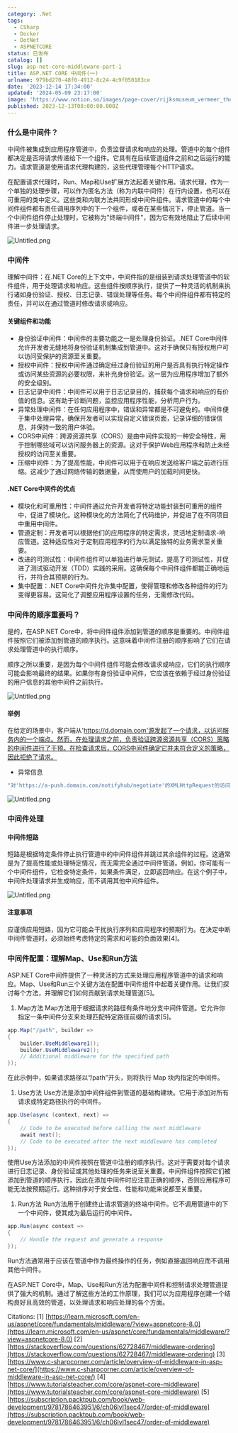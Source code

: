 ```yaml
---
category: .Net
tags:
  - CSharp
  - Docker
  - DotNet
  - ASPNETCORE
status: 已发布
catalog: []
slug: asp-net-core-middleware-part-1
title: ASP.NET CORE 中间件(一)
urlname: 979bd270-48f0-4912-8c24-4c9f050183ce
date: '2023-12-14 17:34:00'
updated: '2024-05-09 23:17:00'
image: 'https://www.notion.so/images/page-cover/rijksmuseum_vermeer_the_milkmaid.jpg'
published: 2023-12-13T08:00:00.000Z
---
```


### 什么是中间件？


中间件被集成到应用程序管道中，负责监督请求和响应的处理。管道中的每个组件都决定是否将请求传递给下一个组件。它具有在后续管道组件之前和之后运行的能力。请求管道是使用请求代理构建的，这些代理管理每个HTTP请求。


在配置请求代理时，Run、Map和Use扩展方法起着关键作用。请求代理，作为一个单独的处理步骤，可以作为匿名方法（称为内联中间件）在行内设置，也可以在可重用的类中定义。这些类和内联方法共同形成中间件组件。请求管道中的每个中间件组件都有责任调用序列中的下一个组件，或者在某些情况下，停止管道。当一个中间件组件停止处理时，它被称为"终端中间件"，因为它有效地阻止了后续中间件进一步处理请求。


![Untitled.png](https://prod-files-secure.s3.us-west-2.amazonaws.com/5d24fe63-e567-4804-86f9-9fdc62e13082/da807807-d02d-4fa1-86b6-db45e4678714/Untitled.png?X-Amz-Algorithm=AWS4-HMAC-SHA256&X-Amz-Content-Sha256=UNSIGNED-PAYLOAD&X-Amz-Credential=ASIAZI2LB466RAPJW24M%2F20250328%2Fus-west-2%2Fs3%2Faws4_request&X-Amz-Date=20250328T054019Z&X-Amz-Expires=3600&X-Amz-Security-Token=IQoJb3JpZ2luX2VjEO7%2F%2F%2F%2F%2F%2F%2F%2F%2F%2FwEaCXVzLXdlc3QtMiJHMEUCIQDy5R7jo6%2Fpz5L7nM1PB23NuACcr8%2FQa52r5LLBw9RE9gIgeXqHiHgy6B2B%2BH7xPOQRXjRflQwroOKBfRvJ6iwiYz0q%2FwMIVxAAGgw2Mzc0MjMxODM4MDUiDDNUJg8O%2BHPli0pdbSrcA6%2FYHcaAhT83kGq4N1S9pCy8LsXmMEcN7ir4iQF0NzY%2FB54vIMYOlQOKfj6ly%2F2fynjMPZkB8lKgoc%2Bb%2FSGQQg7q98vun%2Be6DpFtw883WdaacWF8YLUixg1YikTxdU4FBmxQ%2FOjA1VQxwTx9bqBrCBCi16HuB5ke7dKsLgGg4%2BHfcUsbb%2F%2FQOa7%2F9kUQ%2BdjZfRd9KcVtvvVMO3Ak%2BMYnb6QbxBacnNIC1SWVz%2Bs8C3cN%2BmRYxaUV95gYQDeXi%2BD89%2FDxp0XnW2lgRpDk5u%2B9I8ITv1yAkfYf4GIS3ITH9knKsim7BX9FeEaCqA5rPgH9ueXWggw5m5lieA7fgd%2FmwXgEYGw%2B0pK1YyRDfDB6VVg4JNSh6Iu5zSqfibUh2fYE8ok30dzbez2i1Wx%2BLnOsVJWRbxW19nLSocbWOpm89O%2Bb7kX7Uc%2FLAcvW8zPSwYtYNct0fn0zNISDcu%2BylS9G6uu7jSdIhD6zjSq577BCzoHyFR%2BW5QjM1c9AR0wmWDQFzsf%2B9a0YbqIkq5m37dbxph7M9bFp6eWmO2vhe1skikeOpTTBaHwiZwxPGeP9t4gQAZOTJEQLKj%2FN%2Bah5AcGD%2BUGcecNrdkDGiJr03L4GCSDA6jKA511AMSmS6O4KMMLnmL8GOqUBSHO4Pqtu8Ng83Pm68HEvPJ%2FGk3cofpMWASA7cCKJOuRkqz3rWttaRUt1tD13K02PoUSvtlqZJJVtWzQamETXgPRx47t89g52Drzr8SNhs5%2FrFK%2Br6LidR2s6%2Ft%2BZHPbQDLOJS0iXcCU1tkwOBbInikuiVpjEWHHpPh3yFJeMVS%2FDq1bIR4Z8eWTjlkXs2Q2FsqOBngJtrwnxtkNSDNGBJJRSbi%2Bw&X-Amz-Signature=0b832825927446407f127480378c1abe8c24adb9b179ae558ef3bc09ad827b4a&X-Amz-SignedHeaders=host&x-id=GetObject)


### 中间件


理解中间件：在.NET Core的上下文中，中间件指的是组装到请求处理管道中的软件组件，用于处理请求和响应。这些组件按顺序执行，提供了一种灵活的机制来执行诸如身份验证、授权、日志记录、错误处理等任务。每个中间件组件都有特定的责任，并可以在通过管道时修改请求或响应。


#### 关键组件和功能

- 身份验证中间件：中间件的主要功能之一是处理身份验证。.NET Core中间件允许开发者无缝地将身份验证机制集成到管道中。这对于确保只有授权用户可以访问受保护的资源至关重要。
- 授权中间件：授权中间件通过确定经过身份验证的用户是否具有执行特定操作或访问某些资源的必要权限，来补充身份验证。这一层为应用程序增加了额外的安全级别。
- 日志记录中间件：中间件可以用于日志记录目的，捕获每个请求和响应的有价值的信息。这有助于诊断问题，监控应用程序性能，分析用户行为。
- 异常处理中间件：在任何应用程序中，错误和异常都是不可避免的。中间件便于集中处理异常，确保开发者可以实现自定义错误页面，记录详细的错误信息，并保持一致的用户体验。
- CORS中间件：跨源资源共享（CORS）是由中间件实现的一种安全特性，用于控制哪些域可以访问服务器上的资源。这对于保护Web应用程序和防止未经授权的访问至关重要。
- 压缩中间件：为了提高性能，中间件可以用于在响应发送给客户端之前进行压缩。这减少了通过网络传输的数据量，从而使用户的加载时间更快。

#### .NET Core中间件的优点

- 模块化和可重用性：中间件通过允许开发者将特定功能封装到可重用的组件中，促进了模块化。这种模块化的方法简化了代码维护，并促进了在不同项目中重用中间件。
- 管道定制：开发者可以根据他们的应用程序的特定需求，灵活地定制请求-响应管道。这种适应性对于定制应用程序的行为以满足独特的业务需求至关重要。
- 改进的可测试性：中间件组件可以单独进行单元测试，提高了可测试性，并促进了测试驱动开发（TDD）实践的采用。这确保每个中间件组件都能正确地运行，并符合其预期的行为。
- 集中配置：.NET Core中间件允许集中配置，使得管理和修改各种组件的行为变得更容易。这简化了调整应用程序设置的任务，无需修改代码。

### 中间件的顺序重要吗？


是的，在ASP.NET Core中，将中间件组件添加到管道的顺序是重要的。中间件组件按照它们被添加到管道的顺序执行。这意味着中间件注册的顺序影响了它们在请求处理管道中的执行顺序。


顺序之所以重要，是因为每个中间件组件可能会修改请求或响应，它们的执行顺序可能会影响最终的结果。如果你有身份验证中间件，它应该在依赖于经过身份验证的用户信息的其他中间件之前执行。


![Untitled.png](https://prod-files-secure.s3.us-west-2.amazonaws.com/5d24fe63-e567-4804-86f9-9fdc62e13082/24f795a2-1c5a-4a6b-a0d8-2afb160076f1/Untitled.png?X-Amz-Algorithm=AWS4-HMAC-SHA256&X-Amz-Content-Sha256=UNSIGNED-PAYLOAD&X-Amz-Credential=ASIAZI2LB466RAPJW24M%2F20250328%2Fus-west-2%2Fs3%2Faws4_request&X-Amz-Date=20250328T054019Z&X-Amz-Expires=3600&X-Amz-Security-Token=IQoJb3JpZ2luX2VjEO7%2F%2F%2F%2F%2F%2F%2F%2F%2F%2FwEaCXVzLXdlc3QtMiJHMEUCIQDy5R7jo6%2Fpz5L7nM1PB23NuACcr8%2FQa52r5LLBw9RE9gIgeXqHiHgy6B2B%2BH7xPOQRXjRflQwroOKBfRvJ6iwiYz0q%2FwMIVxAAGgw2Mzc0MjMxODM4MDUiDDNUJg8O%2BHPli0pdbSrcA6%2FYHcaAhT83kGq4N1S9pCy8LsXmMEcN7ir4iQF0NzY%2FB54vIMYOlQOKfj6ly%2F2fynjMPZkB8lKgoc%2Bb%2FSGQQg7q98vun%2Be6DpFtw883WdaacWF8YLUixg1YikTxdU4FBmxQ%2FOjA1VQxwTx9bqBrCBCi16HuB5ke7dKsLgGg4%2BHfcUsbb%2F%2FQOa7%2F9kUQ%2BdjZfRd9KcVtvvVMO3Ak%2BMYnb6QbxBacnNIC1SWVz%2Bs8C3cN%2BmRYxaUV95gYQDeXi%2BD89%2FDxp0XnW2lgRpDk5u%2B9I8ITv1yAkfYf4GIS3ITH9knKsim7BX9FeEaCqA5rPgH9ueXWggw5m5lieA7fgd%2FmwXgEYGw%2B0pK1YyRDfDB6VVg4JNSh6Iu5zSqfibUh2fYE8ok30dzbez2i1Wx%2BLnOsVJWRbxW19nLSocbWOpm89O%2Bb7kX7Uc%2FLAcvW8zPSwYtYNct0fn0zNISDcu%2BylS9G6uu7jSdIhD6zjSq577BCzoHyFR%2BW5QjM1c9AR0wmWDQFzsf%2B9a0YbqIkq5m37dbxph7M9bFp6eWmO2vhe1skikeOpTTBaHwiZwxPGeP9t4gQAZOTJEQLKj%2FN%2Bah5AcGD%2BUGcecNrdkDGiJr03L4GCSDA6jKA511AMSmS6O4KMMLnmL8GOqUBSHO4Pqtu8Ng83Pm68HEvPJ%2FGk3cofpMWASA7cCKJOuRkqz3rWttaRUt1tD13K02PoUSvtlqZJJVtWzQamETXgPRx47t89g52Drzr8SNhs5%2FrFK%2Br6LidR2s6%2Ft%2BZHPbQDLOJS0iXcCU1tkwOBbInikuiVpjEWHHpPh3yFJeMVS%2FDq1bIR4Z8eWTjlkXs2Q2FsqOBngJtrwnxtkNSDNGBJJRSbi%2Bw&X-Amz-Signature=65a9bdf28bc7278683b88bc1ffaef2c74eb1ebfb81bfd32de9671698e0c437df&X-Amz-SignedHeaders=host&x-id=GetObject)


#### 举例


在给定的场景中，客户端从'https://d.domain.com'源发起了一个请求，以访问服务内的一个端点。然而，在处理请求之前，负责验证跨源资源共享（CORS）策略的中间件进行了干预。在检查请求后，CORS中间件确定它并未符合定义的策略，因此拒绝了请求。

- 异常信息

```c#
"对'https://a-push.domain.com/notifyhub/negotiate'的XMLHttpRequest的访问，源自'https://d.domain.com'，已被CORS策略阻止：预检请求的响应未通过访问控制检查：请求的资源上没有'Access-Control-Allow-Origin'头。"[1][2][3]
```


![Untitled.png](https://prod-files-secure.s3.us-west-2.amazonaws.com/5d24fe63-e567-4804-86f9-9fdc62e13082/371d9517-dafe-4432-94b7-2d14d1593167/Untitled.png?X-Amz-Algorithm=AWS4-HMAC-SHA256&X-Amz-Content-Sha256=UNSIGNED-PAYLOAD&X-Amz-Credential=ASIAZI2LB466RAPJW24M%2F20250328%2Fus-west-2%2Fs3%2Faws4_request&X-Amz-Date=20250328T054019Z&X-Amz-Expires=3600&X-Amz-Security-Token=IQoJb3JpZ2luX2VjEO7%2F%2F%2F%2F%2F%2F%2F%2F%2F%2FwEaCXVzLXdlc3QtMiJHMEUCIQDy5R7jo6%2Fpz5L7nM1PB23NuACcr8%2FQa52r5LLBw9RE9gIgeXqHiHgy6B2B%2BH7xPOQRXjRflQwroOKBfRvJ6iwiYz0q%2FwMIVxAAGgw2Mzc0MjMxODM4MDUiDDNUJg8O%2BHPli0pdbSrcA6%2FYHcaAhT83kGq4N1S9pCy8LsXmMEcN7ir4iQF0NzY%2FB54vIMYOlQOKfj6ly%2F2fynjMPZkB8lKgoc%2Bb%2FSGQQg7q98vun%2Be6DpFtw883WdaacWF8YLUixg1YikTxdU4FBmxQ%2FOjA1VQxwTx9bqBrCBCi16HuB5ke7dKsLgGg4%2BHfcUsbb%2F%2FQOa7%2F9kUQ%2BdjZfRd9KcVtvvVMO3Ak%2BMYnb6QbxBacnNIC1SWVz%2Bs8C3cN%2BmRYxaUV95gYQDeXi%2BD89%2FDxp0XnW2lgRpDk5u%2B9I8ITv1yAkfYf4GIS3ITH9knKsim7BX9FeEaCqA5rPgH9ueXWggw5m5lieA7fgd%2FmwXgEYGw%2B0pK1YyRDfDB6VVg4JNSh6Iu5zSqfibUh2fYE8ok30dzbez2i1Wx%2BLnOsVJWRbxW19nLSocbWOpm89O%2Bb7kX7Uc%2FLAcvW8zPSwYtYNct0fn0zNISDcu%2BylS9G6uu7jSdIhD6zjSq577BCzoHyFR%2BW5QjM1c9AR0wmWDQFzsf%2B9a0YbqIkq5m37dbxph7M9bFp6eWmO2vhe1skikeOpTTBaHwiZwxPGeP9t4gQAZOTJEQLKj%2FN%2Bah5AcGD%2BUGcecNrdkDGiJr03L4GCSDA6jKA511AMSmS6O4KMMLnmL8GOqUBSHO4Pqtu8Ng83Pm68HEvPJ%2FGk3cofpMWASA7cCKJOuRkqz3rWttaRUt1tD13K02PoUSvtlqZJJVtWzQamETXgPRx47t89g52Drzr8SNhs5%2FrFK%2Br6LidR2s6%2Ft%2BZHPbQDLOJS0iXcCU1tkwOBbInikuiVpjEWHHpPh3yFJeMVS%2FDq1bIR4Z8eWTjlkXs2Q2FsqOBngJtrwnxtkNSDNGBJJRSbi%2Bw&X-Amz-Signature=5b399d291a5ee53237cae72ad94d840fdb983aa4145aca30bc37596cc990275a&X-Amz-SignedHeaders=host&x-id=GetObject)


### 中间件处理


#### 中间件短路
短路是根据特定条件停止执行管道中的中间件组件并跳过其余组件的过程。这通常是为了提高性能或处理特定情况，而无需完全通过中间件管道。例如，你可能有一个中间件组件，它检查特定条件，如果条件满足，立即返回响应。在这个例子中，中间件处理请求并生成响应，而不调用其他中间件组件。


![Untitled.png](https://prod-files-secure.s3.us-west-2.amazonaws.com/5d24fe63-e567-4804-86f9-9fdc62e13082/e8a1d943-cb51-4723-936e-23c6af2fb0f9/Untitled.png?X-Amz-Algorithm=AWS4-HMAC-SHA256&X-Amz-Content-Sha256=UNSIGNED-PAYLOAD&X-Amz-Credential=ASIAZI2LB466RAPJW24M%2F20250328%2Fus-west-2%2Fs3%2Faws4_request&X-Amz-Date=20250328T054019Z&X-Amz-Expires=3600&X-Amz-Security-Token=IQoJb3JpZ2luX2VjEO7%2F%2F%2F%2F%2F%2F%2F%2F%2F%2FwEaCXVzLXdlc3QtMiJHMEUCIQDy5R7jo6%2Fpz5L7nM1PB23NuACcr8%2FQa52r5LLBw9RE9gIgeXqHiHgy6B2B%2BH7xPOQRXjRflQwroOKBfRvJ6iwiYz0q%2FwMIVxAAGgw2Mzc0MjMxODM4MDUiDDNUJg8O%2BHPli0pdbSrcA6%2FYHcaAhT83kGq4N1S9pCy8LsXmMEcN7ir4iQF0NzY%2FB54vIMYOlQOKfj6ly%2F2fynjMPZkB8lKgoc%2Bb%2FSGQQg7q98vun%2Be6DpFtw883WdaacWF8YLUixg1YikTxdU4FBmxQ%2FOjA1VQxwTx9bqBrCBCi16HuB5ke7dKsLgGg4%2BHfcUsbb%2F%2FQOa7%2F9kUQ%2BdjZfRd9KcVtvvVMO3Ak%2BMYnb6QbxBacnNIC1SWVz%2Bs8C3cN%2BmRYxaUV95gYQDeXi%2BD89%2FDxp0XnW2lgRpDk5u%2B9I8ITv1yAkfYf4GIS3ITH9knKsim7BX9FeEaCqA5rPgH9ueXWggw5m5lieA7fgd%2FmwXgEYGw%2B0pK1YyRDfDB6VVg4JNSh6Iu5zSqfibUh2fYE8ok30dzbez2i1Wx%2BLnOsVJWRbxW19nLSocbWOpm89O%2Bb7kX7Uc%2FLAcvW8zPSwYtYNct0fn0zNISDcu%2BylS9G6uu7jSdIhD6zjSq577BCzoHyFR%2BW5QjM1c9AR0wmWDQFzsf%2B9a0YbqIkq5m37dbxph7M9bFp6eWmO2vhe1skikeOpTTBaHwiZwxPGeP9t4gQAZOTJEQLKj%2FN%2Bah5AcGD%2BUGcecNrdkDGiJr03L4GCSDA6jKA511AMSmS6O4KMMLnmL8GOqUBSHO4Pqtu8Ng83Pm68HEvPJ%2FGk3cofpMWASA7cCKJOuRkqz3rWttaRUt1tD13K02PoUSvtlqZJJVtWzQamETXgPRx47t89g52Drzr8SNhs5%2FrFK%2Br6LidR2s6%2Ft%2BZHPbQDLOJS0iXcCU1tkwOBbInikuiVpjEWHHpPh3yFJeMVS%2FDq1bIR4Z8eWTjlkXs2Q2FsqOBngJtrwnxtkNSDNGBJJRSbi%2Bw&X-Amz-Signature=49805e83d7213252088a85f39d426577abfda9dbddfc18117140b644caf00db6&X-Amz-SignedHeaders=host&x-id=GetObject)


#### 注意事项


应谨慎应用短路，因为它可能会干扰执行序列和应用程序的预期行为。在决定中断中间件管道时，必须始终考虑特定的需求和可能的负面效果[4]。


### 中间件配置：理解Map、Use和Run方法


ASP.NET Core中间件提供了一种灵活的方式来处理应用程序管道中的请求和响应。Map、Use和Run三个关键方法在配置中间件组件中起着关键作用。让我们探讨每个方法，并理解它们如何贡献到请求处理管道[5]。

1. Map方法
Map方法用于根据请求的路径有条件地分支中间件管道。它允许你指定一条中间件分支来处理匹配特定路径前缀的请求[5]。

```c#
app.Map("/path", builder =>
{
    builder.UseMiddleware1();
    builder.UseMiddleware2();
    // Additional middleware for the specified path
});
```


在此示例中，如果请求路径以“/path”开头，则将执行 Map 块内指定的中间件。

1. Use方法
Use方法是添加中间件组件到管道的基础构建块。它用于添加对所有请求或特定路径执行的中间件。

```c#
app.Use(async (context, next) =>
{
    // Code to be executed before calling the next middleware
    await next();
    // Code to be executed after the next middleware has completed
});
```


使用Use方法添加的中间件按照在管道中注册的顺序执行。这对于需要对每个请求进行日志记录、身份验证或其他处理的任务来说至关重要。中间件组件按照它们被添加到管道的顺序执行，因此在添加中间件时应注意正确的顺序，否则应用程序可能无法按预期运行。这种排序对于安全性、性能和功能来说都至关重要。

1. Run方法
Run方法用于创建终止请求管道的终端中间件。它不调用管道中的下一个中间件，使其成为最后运行的中间件。

```c#
app.Run(async context =>
{
    // Handle the request and generate a response
});
```


Run方法通常用于应该在管道中作为最终操作的任务，例如直接返回响应而不调用其他中间件。


在ASP.NET Core中，Map、Use和Run方法为配置中间件和控制请求处理管道提供了强大的机制。通过了解这些方法的工作原理，我们可以为应用程序创建一个结构良好且高效的管道，以处理请求和响应处理的各个方面。


Citations:
[1] [https://learn.microsoft.com/en-us/aspnet/core/fundamentals/middleware/?view=aspnetcore-8.0](https://learn.microsoft.com/en-us/aspnet/core/fundamentals/middleware/?view=aspnetcore-8.0)
[2] [https://stackoverflow.com/questions/62728467/middleware-ordering](https://stackoverflow.com/questions/62728467/middleware-ordering)
[3] [https://www.c-sharpcorner.com/article/overview-of-middleware-in-asp-net-core/](https://www.c-sharpcorner.com/article/overview-of-middleware-in-asp-net-core/)
[4] [https://www.tutorialsteacher.com/core/aspnet-core-middleware](https://www.tutorialsteacher.com/core/aspnet-core-middleware)
[5] [https://subscription.packtpub.com/book/web-development/9781786463951/6/ch06lvl1sec47/order-of-middleware](https://subscription.packtpub.com/book/web-development/9781786463951/6/ch06lvl1sec47/order-of-middleware)

